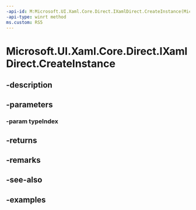 ```yaml
---
-api-id: M:Microsoft.UI.Xaml.Core.Direct.IXamlDirect.CreateInstance(Microsoft.UI.Xaml.Core.Direct.XamlTypeIndex)
-api-type: winrt method
ms.custom: RS5
---
```


<!-- Method syntax.
public XamlDirectObject IXamlDirect.CreateInstance(XamlTypeIndex typeIndex)
-->

# Microsoft.UI.Xaml.Core.Direct.IXamlDirect.CreateInstance

## -description

## -parameters
### -param typeIndex

## -returns

## -remarks

## -see-also

## -examples

